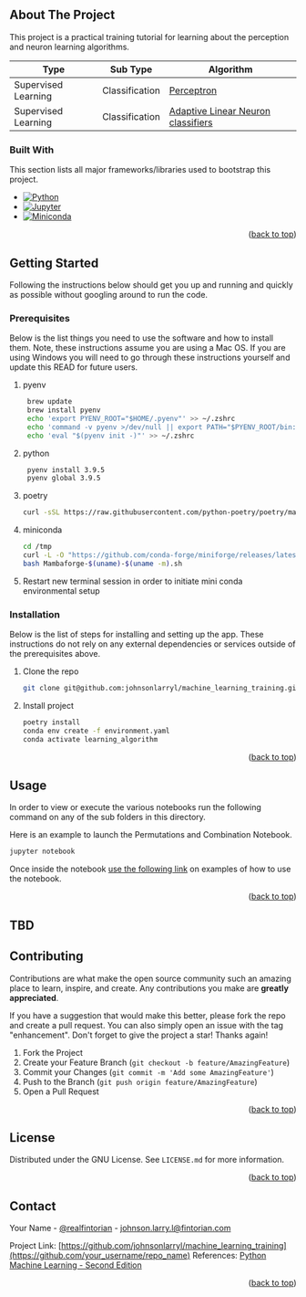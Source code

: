 <!-- ABOUT THE PROJECT -->
## About The Project

This project is a practical training tutorial for learning about the perception and neuron learning algorithms.

| Type                | Sub Type       | Algorithm                                                               |
|---------------------|----------------|-------------------------------------------------------------------------|
| Supervised Learning | Classification | [Perceptron](learning_algorithm/algo/perceptron.py)                     |
| Supervised Learning | Classification | [Adaptive Linear Neuron classifiers](learning_algorithm/algo/neuron.py) |


### Built With

This section lists all major frameworks/libraries used to bootstrap this project.

* [![Python][Python.org]][Python-url]
* [![Jupyter][Jupyter.org]][Jupyter-url]
* [![Miniconda][Miniconda.com]][Miniconda-url]

<p align="right">(<a href="#readme-top">back to top</a>)</p>

<!-- GETTING STARTED -->
## Getting Started

Following the instructions below should get you up and running and quickly as possible without googling around to run the code.
### Prerequisites

Below is the list things you need to use the software and how to install them.  Note, these instructions assume you are using a Mac OS.  If you are using Windows you will need to go through these instructions yourself and update this READ for future users.

1. pyenv
   ```sh
    brew update
    brew install pyenv
    echo 'export PYENV_ROOT="$HOME/.pyenv"' >> ~/.zshrc
    echo 'command -v pyenv >/dev/null || export PATH="$PYENV_ROOT/bin:$PATH"' >> ~/.zshrc
    echo 'eval "$(pyenv init -)"' >> ~/.zshrc
   ```
2. python
   ```sh
    pyenv install 3.9.5   
    pyenv global 3.9.5 
   ```
   
3. poetry
   ```sh
   curl -sSL https://raw.githubusercontent.com/python-poetry/poetry/master/get-poetry.py | python -
   ```
   
4. miniconda
   ```sh
   cd /tmp
   curl -L -O "https://github.com/conda-forge/miniforge/releases/latest/download/Mambaforge-$(uname)-$(uname -m).sh"
   bash Mambaforge-$(uname)-$(uname -m).sh
   ```

4. Restart new terminal session in order to initiate mini conda environmental setup


### Installation

Below is the list of steps for installing and setting up the app. These instructions do not rely on any external dependencies or services outside of the prerequisites above.

1. Clone the repo
   ```sh
   git clone git@github.com:johnsonlarryl/machine_learning_training.git
   ```
2. Install project
   ```sh
   poetry install
   conda env create -f environment.yaml
   conda activate learning_algorithm
   ```

<p align="right">(<a href="#readme-top">back to top</a>)</p>



<!-- USAGE EXAMPLES -->
## Usage

In order to view or execute the various notebooks run the following command on any of the sub folders in this directory.

Here is an example to launch the Permutations and Combination Notebook.

```sh
jupyter notebook
```

Once inside the notebook [use the following link](https://jupyter-notebook.readthedocs.io/en/stable/examples/Notebook/Running%20Code.html) on examples of how to use the notebook.


   
<p align="right">(<a href="#readme-top">back to top</a>)</p>

<!-- DESIGN -->
## TBD

<!-- CONTRIBUTING -->
## Contributing

Contributions are what make the open source community such an amazing place to learn, inspire, and create. Any contributions you make are **greatly appreciated**.

If you have a suggestion that would make this better, please fork the repo and create a pull request. You can also simply open an issue with the tag "enhancement".
Don't forget to give the project a star! Thanks again!

1. Fork the Project
2. Create your Feature Branch (`git checkout -b feature/AmazingFeature`)
3. Commit your Changes (`git commit -m 'Add some AmazingFeature'`)
4. Push to the Branch (`git push origin feature/AmazingFeature`)
5. Open a Pull Request

<p align="right">(<a href="#readme-top">back to top</a>)</p>



<!-- LICENSE -->
## License

Distributed under the GNU License. See `LICENSE.md` for more information.

<p align="right">(<a href="#readme-top">back to top</a>)</p>



<!-- CONTACT -->
## Contact

Your Name - [@realfintorian](https://twitter.com/realfintorian) - johnson.larry.l@fintorian.com

Project Link: [https://github.com/johnsonlarryl/machine_learning_training](https://github.com/your_username/repo_name)
References: [Python Machine Learning - Second Edition](https://learning.oreilly.com/library/view/python-machine-learning/9781787125933/)

<p align="right">(<a href="#readme-top">back to top</a>)</p>

<!-- MARKDOWN LINKS & IMAGES -->
<!-- https://www.markdownguide.org/basic-syntax/#reference-style-links -->
[Jupyter-url]:https://jupyter.org
[Jupyter.org]:https://img.shields.io/badge/Jupyter-F37626.svg?&style=for-the-badge&logo=Jupyter&logoColor=white
[Python-url]:https://python.org
[Python.org]:https://img.shields.io/badge/Python-3776AB?style=for-the-badge&logo=python&logoColor=white
[Miniconda-url]:https://docs.conda.io/
[Miniconda.com]:https://img.shields.io/badge/conda-342B029.svg?&style=for-the-badge&logo=anaconda&logoColor=white
